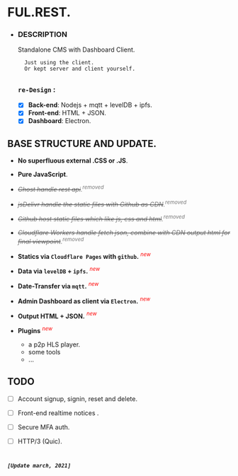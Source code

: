 # FUL.REST. 
- ### DESCRIPTION  

	Standalone CMS with Dashboard Client.
	  
		Just using the client.  
		Or kept server and client yourself.

	## 

	 ### `re-Design` : 
	- [x] **Back-end**: Nodejs + mqtt + levelDB + ipfs.
	- [x] **Front-end**: HTML + JSON.
	- [x] **Dashboard**: Electron.

 ## BASE STRUCTURE AND UPDATE.  

- **No superfluous external .CSS or .JS**.  
- **Pure JavaScript**.  
- *~~<em style="color:#777;">Ghost handle rest api~~.</em><sup style="color:#777;">removed</sup>*  
- *~~<em style="color:#777;">jsDelivr handle the static files with Github as CDN~~.</em><sup style="color:#777;">removed</sup>*  
- *~~<em style="color:#777;">Github host static files which like js, css and html~~.</em><sup style="color:#777;">removed</sup>*  
- *~~<em style="color:#777;">Cloudflare Workers handle fetch json, combine with CDN output html for final viewpoint~~.</em><sup style="color:#777;">removed</sup>*  
- **Statics via `Cloudflare Pages` with `github`.** *<sup style="color:red;">new</sup>*  
- **Data via `levelDB` + `ipfs`.** *<sup style="color:red;">new</sup>*  
- **Date-Transfer via `mqtt`.** *<sup style="color:red;">new</sup>*  
- **Admin Dashboard as client via `Electron`.** *<sup style="color:red;">new</sup>*  
- **Output HTML + JSON.** *<sup style="color:red;">new</sup>*  
- **Plugins** *<sup style="color:red;">new</sup>*  
	- a p2p HLS player.  
	- some tools  
	- ...   

	##   
  
  
## TODO
- [ ] Account signup, signin, reset and delete.
- [ ] Front-end realtime notices .
- [ ] Secure MFA auth.
- [ ] HTTP/3 (Quic). 



 #   
   <em style="text-align:right;">**`[Update march, 2021]`**</em>

